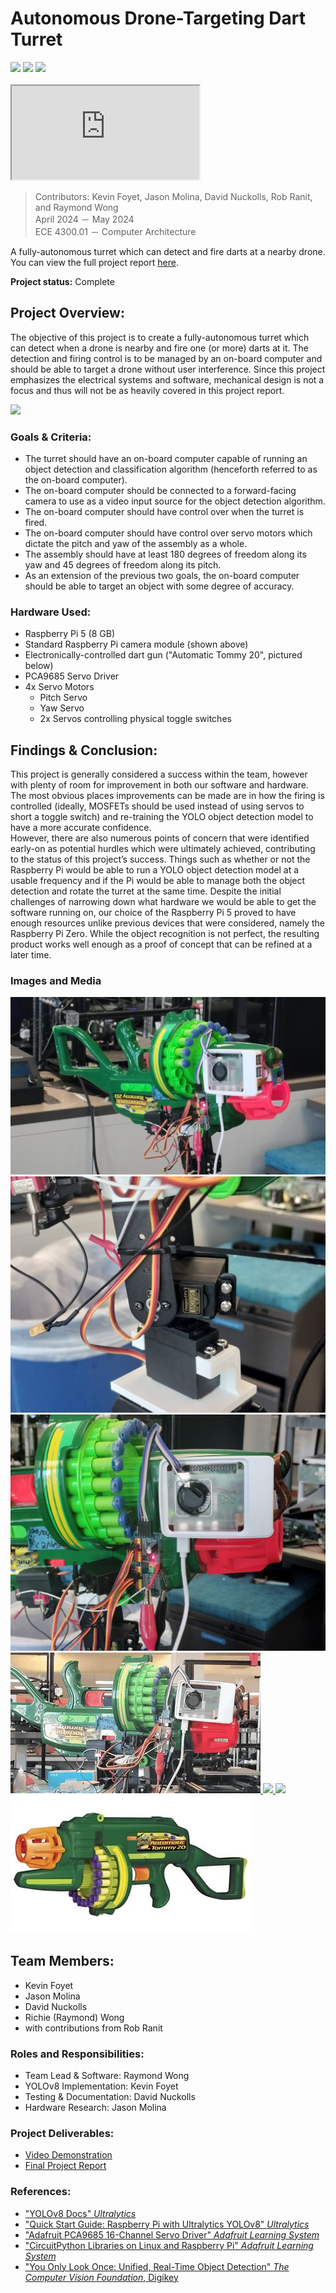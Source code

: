 # Autonomous Drone-Targeting Dart Turret 

<div>
    <img src="https://img.shields.io/badge/Raspberry_Pi_5-e00053">
    <img src="https://img.shields.io/badge/Class_Project-blue">
    <img src="https://img.shields.io/badge/Completed_2024-green">
</div>

<br>

<iframe src="https://www.youtube.com/embed/BIZtcLPPDtI"></iframe>

> Contributors: Kevin Foyet, Jason Molina, David Nuckolls, Rob Ranit, and Raymond Wong <br>
> April 2024 － May 2024 <br>
> ECE 4300.01 － Computer Architecture

A fully-autonomous turret which can detect and fire darts at a nearby drone. You can view the full project report [here](https://docs.google.com/document/d/1pOIFu9WY_gL9sg0sMV9PNh2P3P-iyiJVVvix_5ne5tk).

**Project status:** Complete


## Project Overview:

The objective of this project is to create a fully-autonomous turret which can detect when a drone is nearby and fire one (or more) darts at it. The detection and firing control is to be managed by an on-board computer and should be able to target a drone without user interference. Since this project emphasizes the electrical systems and software, mechanical design is not a focus and thus will not be as heavily covered in this project report. 


<a href="../images/turret/turnaround.gif" target="_blank">
    <img src="../images/turret/turnaround.gif">
</a>


### Goals & Criteria:
- The turret should have an on-board computer capable of running an object detection and classification algorithm (henceforth referred to as the on-board computer).
- The on-board computer should be connected to a forward-facing camera to use as a video input source for the object detection algorithm.
- The on-board computer should have control over when the turret is fired.
- The on-board computer should have control over servo motors which dictate the pitch and yaw of the assembly as a whole.
- The assembly should have at least 180 degrees of freedom along its yaw and 45 degrees of freedom along its pitch.
- As an extension of the previous two goals, the on-board computer should be able to target an object with some degree of accuracy.

### Hardware Used:
- Raspberry Pi 5 (8 GB)
- Standard Raspberry Pi camera module (shown above)
- Electronically-controlled dart gun ("Automatic Tommy 20", pictured below)
- PCA9685 Servo Driver
- 4x Servo Motors
    - Pitch Servo
    - Yaw Servo
    - 2x Servos controlling physical toggle switches


## Findings & Conclusion:
This project is generally considered a success within the team, however with plenty of room for improvement in both our software and hardware. The most obvious places improvements can be made are in how the firing is controlled (ideally, MOSFETs should be used instead of using servos to short a toggle switch) and re-training the YOLO object detection model to have a more accurate confidence.
<br>
However, there are also numerous points of concern that were identified early-on as potential hurdles which were ultimately achieved, contributing to the status of this project’s success. Things such as whether or not the Raspberry Pi would be able to run a YOLO object detection model at a usable frequency and if the Pi would be able to manage both the object detection and rotate the turret at the same time. Despite the initial challenges of narrowing down what hardware we would be able to get the software running on, our choice of the Raspberry Pi 5 proved to have enough resources unlike previous devices that were considered, namely the Raspberry Pi Zero. While the object recognition is not perfect, the resulting product works well enough as a proof of concept that can be refined at a later time.



### Images and Media

<a href="../images/turret/thumbnail.jpg" target="_blank">
    <img src="../images/turret/thumbnail.jpg">
</a>
<a href="../images/turret/motors.jpg" target="_blank">
    <img src="../images/turret/motors.jpg">
</a>
<a href="../images/turret/hardware.jpg" target="_blank">
    <img src="../images/turret/hardware.jpg">
</a>

<a href="../images/turret/targetlock.gif" target="_blank">
    <img src="../images/turret/targetlock.gif">
</a>
<a href="../images/turret/slowmo.gif" target="_blank">
    <img src="../images/turret/slowmo.gif">
</a>
<a href="../images/turret/turnaround.gif" target="_blank">
    <img src="../images/turret/turnaround.gif">
</a>

<a href="../images/turret/tommygun.jpg" target="_blank">
    <img src="../images/turret/tommygun.jpg">
</a>

<br>


## Team Members:
- Kevin Foyet
- Jason Molina
- David Nuckolls
- Richie (Raymond) Wong
- with contributions from Rob Ranit


### Roles and Responsibilities:
- Team Lead & Software: Raymond Wong
- YOLOv8 Implementation: Kevin Foyet
- Testing & Documentation: David Nuckolls
- Hardware Research: Jason Molina


### Project Deliverables:
- [Video Demonstration](https://www.youtube.com/watch?v=BIZtcLPPDtI)
- [Final Project Report](https://docs.google.com/document/d/1pOIFu9WY_gL9sg0sMV9PNh2P3P-iyiJVVvix_5ne5tk/)


### References:
- ["YOLOv8 Docs" *Ultralytics*](https://docs.ultralytics.com/models/yolov8/)
- ["Quick Start Guide: Raspberry Pi with Ultralytics YOLOv8" *Ultralytics*](https://docs.ultralytics.com/guides/raspberry-pi/)
- ["Adafruit PCA9685 16-Channel Servo Driver" *Adafruit Learning System*](https://learn.adafruit.com/16-channel-pwm-servo-driver/overview)
- ["CircuitPython Libraries on Linux and Raspberry Pi" *Adafruit Learning System*](https://learn.adafruit.com/circuitpython-on-raspberrypi-linux)
- ["You Only Look Once: Unified, Real-Time Object Detection" *The Computer Vision Foundation*, Digikey](https://www.cv-foundation.org/openaccess/content_cvpr_2016/papers/Redmon_You_Only_Look_CVPR_2016_paper.pdf)
